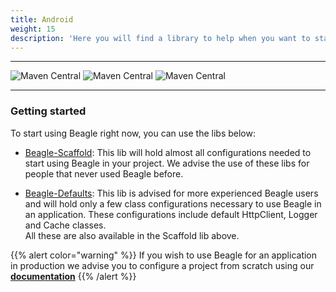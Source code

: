 ```yaml
---
title: Android
weight: 15
description: 'Here you will find a library to help when you want to start a project using beagle for Android. These libs will facilitate the initial Beagle configuration in a project, avoiding some steps, and starting studies quicker.'
---
```


---

![Maven Central](https://img.shields.io/maven-central/v/br.com.zup.beagle/beagle-scaffold?color=green&label=Beagle-Scaffold)
![Maven Central](https://img.shields.io/maven-central/v/br.com.zup.beagle/beagle-defaults?color=green&label=Beagle-Defaults)
![Maven Central](https://img.shields.io/maven-central/v/br.com.zup.beagle/android?label=Beagle)

<hr>

### Getting started

To start using Beagle right now, you can use the libs below:
* [Beagle-Scaffold](get-started/using-beagle-helpers/android/beagle-scaffold):
This lib will hold almost all configurations needed to start using Beagle in your project.
We advise the use of these libs for people that never used Beagle before.

* [Beagle-Defaults](get-started/using-beagle-helpers/android/beagle-defaults):
This lib is advised for more experienced Beagle users and 
will hold only a few class configurations necessary to 
use Beagle in an application. These configurations include 
default HttpClient, Logger and Cache classes.<br>
All these are also available in the Scaffold lib above.


{{% alert color="warning" %}}
If you wish to use Beagle for an application in production we advise you to configure a project
 from scratch using our
 [**documentation**](/get-started/creating-a-project-from-scratch/case-android/)
{{% /alert %}}
